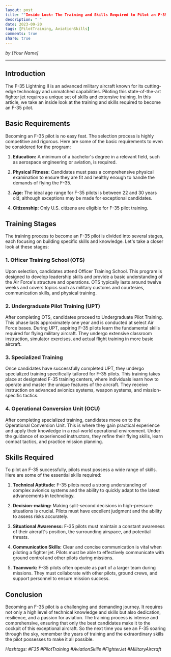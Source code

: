 ```yaml
---
layout: post
title: ""Inside Look: The Training and Skills Required to Pilot an F-35""
description: " "
date: 2023-09-20
tags: [PilotTraining, AviationSkills]
comments: true
share: true
---
```


*by [Your Name]*

---

## Introduction

The F-35 Lightning II is an advanced military aircraft known for its cutting-edge technology and unmatched capabilities. Piloting this state-of-the-art fighter jet requires a unique set of skills and extensive training. In this article, we take an inside look at the training and skills required to become an F-35 pilot.

## Basic Requirements

Becoming an F-35 pilot is no easy feat. The selection process is highly competitive and rigorous. Here are some of the basic requirements to even be considered for the program:

1. **Education:** A minimum of a bachelor's degree in a relevant field, such as aerospace engineering or aviation, is required.

2. **Physical Fitness:** Candidates must pass a comprehensive physical examination to ensure they are fit and healthy enough to handle the demands of flying the F-35.

3. **Age:** The ideal age range for F-35 pilots is between 22 and 30 years old, although exceptions may be made for exceptional candidates.

4. **Citizenship:** Only U.S. citizens are eligible for F-35 pilot training.

## Training Stages

The training process to become an F-35 pilot is divided into several stages, each focusing on building specific skills and knowledge. Let's take a closer look at these stages:

### 1. Officer Training School (OTS)

Upon selection, candidates attend Officer Training School. This program is designed to develop leadership skills and provide a basic understanding of the Air Force's structure and operations. OTS typically lasts around twelve weeks and covers topics such as military customs and courtesies, communication skills, and physical training.

### 2. Undergraduate Pilot Training (UPT)

After completing OTS, candidates proceed to Undergraduate Pilot Training. This phase lasts approximately one year and is conducted at select Air Force bases. During UPT, aspiring F-35 pilots learn the fundamental skills required for flying military aircraft. They undergo extensive classroom instruction, simulator exercises, and actual flight training in more basic aircraft.

### 3. Specialized Training

Once candidates have successfully completed UPT, they undergo specialized training specifically tailored for F-35 pilots. This training takes place at designated F-35 training centers, where individuals learn how to operate and master the unique features of the aircraft. They receive instruction on advanced avionics systems, weapon systems, and mission-specific tactics.

### 4. Operational Conversion Unit (OCU)

After completing specialized training, candidates move on to the Operational Conversion Unit. This is where they gain practical experience and apply their knowledge in a real-world operational environment. Under the guidance of experienced instructors, they refine their flying skills, learn combat tactics, and practice mission planning.

## Skills Required

To pilot an F-35 successfully, pilots must possess a wide range of skills. Here are some of the essential skills required:

1. **Technical Aptitude:** F-35 pilots need a strong understanding of complex avionics systems and the ability to quickly adapt to the latest advancements in technology.

2. **Decision-making:** Making split-second decisions in high-pressure situations is crucial. Pilots must have excellent judgment and the ability to assess risks accurately.

3. **Situational Awareness:** F-35 pilots must maintain a constant awareness of their aircraft's position, the surrounding airspace, and potential threats.

4. **Communication Skills:** Clear and concise communication is vital when piloting a fighter jet. Pilots must be able to effectively communicate with ground control and other pilots during missions.

5. **Teamwork:** F-35 pilots often operate as part of a larger team during missions. They must collaborate with other pilots, ground crews, and support personnel to ensure mission success.

## Conclusion

Becoming an F-35 pilot is a challenging and demanding journey. It requires not only a high level of technical knowledge and skills but also dedication, resilience, and a passion for aviation. The training process is intense and comprehensive, ensuring that only the best candidates make it to the cockpit of this exceptional aircraft. So the next time you see an F-35 soaring through the sky, remember the years of training and the extraordinary skills the pilot possesses to make it all possible.

*Hashtags: #F35 #PilotTraining #AviationSkills #FighterJet #MilitaryAircraft*
